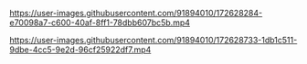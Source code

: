 

https://user-images.githubusercontent.com/91894010/172628284-e70098a7-c600-40af-8ff1-78dbb607bc5b.mp4



https://user-images.githubusercontent.com/91894010/172628733-1db1c511-9dbe-4cc5-9e2d-96cf25922df7.mp4

